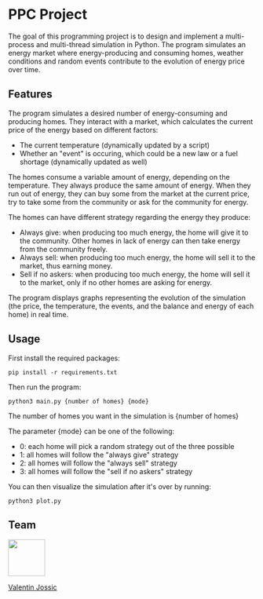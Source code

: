 # PPC Project

The goal of this programming project is to design and implement a multi-process and multi-thread simulation in Python. The program simulates an energy market where energy-producing and consuming homes, weather conditions and random events contribute to the evolution of energy price over time.

## Features

The program simulates a desired number of energy-consuming and producing homes. They interact with a market, which calculates the current price of the energy based on different factors:
 - The current temperature (dynamically updated by a script)
 - Whether an "event" is occuring, which could be a new law or a fuel shortage (dynamically updated as well)

The homes consume a variable amount of energy, depending on the temperature. They always produce the same amount of energy. When they run out of energy, they can buy some from the market at the current price, try to take some from the community or ask for the community for energy.

The homes can have different strategy regarding the energy they produce:
 - Always give: when producing too much energy, the home will give it to the community. Other homes in lack of energy can then take energy from the community freely.
 - Always sell: when producing too much energy, the home will sell it to the market, thus earning money.
 - Sell if no askers: when producing too much energy, the home will sell it to the market, only if no other homes are asking for energy.

The program displays graphs representing the evolution of the simulation (the price, the temperature, the events, and the balance and energy of each home) in real time.

## Usage

First install the required packages:

```shell
pip install -r requirements.txt
```

Then run the program:

```shell
python3 main.py {number of homes} {mode}
```
The number of homes you want in the simulation is {number of homes}

The parameter {mode} can be one of the following:
 - 0: each home will pick a random strategy out of the three possible
 - 1: all homes will follow the "always give" strategy 
 - 2: all homes will follow the "always sell" strategy 
 - 3: all homes will follow the "sell if no askers" strategy 

You can then visualize the simulation after it's over by running:

```shell
python3 plot.py
```


## Team

<a href="https://github.com/vqlion"><img src="https://avatars.githubusercontent.com/u/104720049?v=4" width="75"></a> 

[Valentin Jossic](https://vqlion.me)